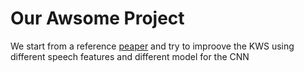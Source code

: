 # Our Awsome Project

We start from a reference [peaper](https://static.googleusercontent.com/media/research.google.com/en//pubs/archive/43969.pdf)
and try to improove the KWS using different speech features and different model
for the CNN
